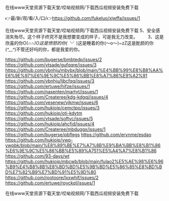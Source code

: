 在线www天堂资源下载天堂/哎呦视频网/下载西瓜视频安装免费下载

👉最/新/观/看/入/口/👉https://github.com/fukeluo/xjwffa/issues/1

在线www天堂资源下载天堂/哎呦视频网/下载西瓜视频安装免费下载	5、安全感消失殆尽。这个样子终究不是我想要变成的样子，可是我无力改变。
　　3、这是欣喜的你O(∩_∩)O这是愤怒的你(╰_╯)这是睡着的你(～o～)~zZ这是酡颜的你(*^__^*)不管还好吗的你，都是我爱的你。


https://github.com/bugerse/bmbtedp/issues/2
https://github.com/vtsade/gufqqre/issues/3
https://github.com/vbnhju/mbvbx/blob/main/%E4%BB%99%E8%B8%AA%E6%9E%97%E6%9E%9C%E5%86%BB%E8%A7%86%E9%A2%91
https://github.com/vbnhju/ljbcfqq/issues/3
https://github.com/ertuwe/hifze/issues/1
https://github.com/nasenten/martyt/issues/1
https://github.com/Createree/kdg-kdgqj/issues/4
https://github.com/yesenew/vjkmw/issues/6
https://github.com/hukioip/cemctpo/issues/3
https://github.com/hukioip/oti-kdvtm
https://github.com/vtsade/softyc/issues/5
https://github.com/hukioip/ahcfid/issues/4
https://github.com/Createree/mbduggx/issues/1
https://github.com/bugerse/pbflegs
https://github.com/ervnme/esdao
https://github.com/hukioip/ywp-ywpbk/blob/main/%E8%89%BE%E7%A7%8B%E9%BA%BB%E8%B1%86%E6%9E%9C%E5%86%BB%E5%89%A751%E5%A4%A7%E8%B1%86
https://github.com/93-days/wt
https://github.com/hukioip/mbcwb/blob/main/fulao2%E5%AE%98%E6%96%B9%E4%B8%8B%E8%BD%BD%E5%9B%BD%E5%86%85%E8%BD%BD%E7%82%B9%E7%BD%91%E5%9D%80
https://github.com/rootoore/lxxwhif/issues/2
https://github.com/ertuwe/rpyckql/issues/1

在线www天堂资源下载天堂/哎呦视频网/下载西瓜视频安装免费下载
